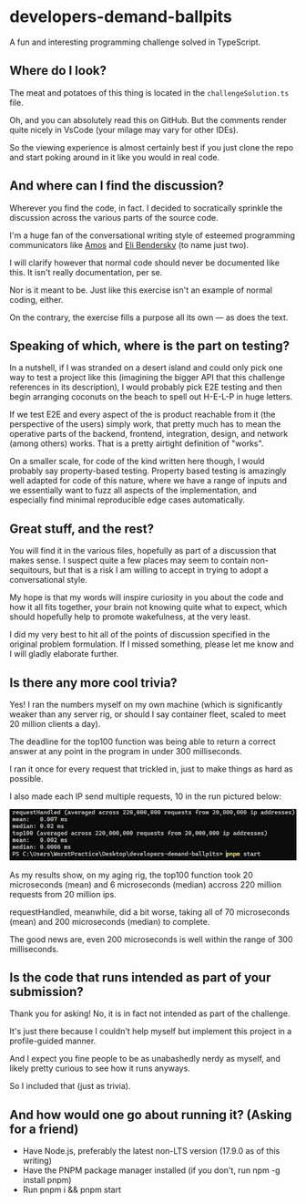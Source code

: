 # developers-demand-ballpits

A fun and interesting programming challenge solved in TypeScript.

## Where do I look?

The meat and potatoes of this thing is located in the `challengeSolution.ts` file.

Oh, and you can absolutely read this on GitHub. But the comments render quite nicely in VsCode (your milage may vary for other IDEs).

So the viewing experience is almost certainly best if you just clone the repo and start poking around in it like you would in real code.

## And where can I find the discussion?

Wherever you find the code, in fact. I decided to socratically sprinkle the discussion across the various parts of the source code.

I'm a huge fan of the conversational writing style of esteemed programming communicators like [Amos](https://fasterthanli.me/series/reading-files-the-hard-way/part-1) and [Eli Bendersky](https://eli.thegreenplace.net/2018/launching-linux-threads-and-processes-with-clone/) (to name just two).

I will clarify however that normal code should never be documented like this. It isn't really documentation, per se.

Nor is it meant to be. Just like this exercise isn't an example of normal coding, either.

On the contrary, the exercise fills a purpose all its own — as does the text.

## Speaking of which, where is the part on testing?

In a nutshell, if I was stranded on a desert island and could only pick one way to test a project like this (imagining the bigger API that this challenge references in its description), I would probably pick E2E testing and then begin arranging coconuts on the beach to spell out H-E-L-P in huge letters.

If we test E2E and every aspect of the is product reachable from it (the perspective of the users) simply work, that pretty much has to mean the operative parts of the backend, frontend, integration, design, and network (among others) works. That is a pretty airtight definition of "works".

On a smaller scale, for code of the kind written here though, I would probably say property-based testing. Property based testing is amazingly well adapted for code of this nature, where we have a range of inputs and we essentially want to fuzz all aspects of the implementation, and especially find minimal reproducible edge cases automatically.

## Great stuff, and the rest?

You will find it in the various files, hopefully as part of a discussion that makes sense. I suspect quite a few places may seem to contain non-sequitours, but that is a risk I am willing to accept in trying to adopt a conversational style.

My hope is that my words will inspire curiosity in you about the code and how it all fits together, your brain not knowing quite what to expect, which should hopefully help to promote wakefulness, at the very least.

I did my very best to hit all of the points of discussion specified in the original problem formulation. If I missed something, please let me know and I will gladly elaborate further.

## Is there any more cool trivia?

Yes! I ran the numbers myself on my own machine (which is significantly weaker than any server rig, or should I say container fleet, scaled to meet 20 million clients a day).

The deadline for the top100 function was being able to return a correct answer at any point in the program in under 300 milliseconds.

I ran it once for every request that trickled in, just to make things as hard as possible.

I also made each IP send multiple requests, 10 in the run pictured below:

![benchmark results](./benchmark.png)

As my results show, on my aging rig, the top100 function took 20 microseconds (mean) and 6 microseconds (median) accross 220 million requests from 20 million ips.

requestHandled, meanwhile, did a bit worse, taking all of 70 microseconds (mean) and 200 microseconds (median) to complete.

The good news are, even 200 microseconds is well within the range of 300 milliseconds.

## Is the code that runs intended as part of your submission?

Thank you for asking! No, it is in fact not intended as part of the challenge.

It's just there because I couldn't help myself but implement this project in a profile-guided manner.

And I expect you fine people to be as unabashedly nerdy as myself, and likely pretty curious to see how it runs anyways.

So I included that (just as trivia).

## And how would one go about running it? (Asking for a friend)

- Have Node.js, preferably the latest non-LTS version (17.9.0 as of this writing)
- Have the PNPM package manager installed (if you don't, run npm -g install pnpm)
- Run pnpm i && pnpm start
